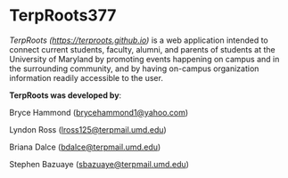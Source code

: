 # TerpRoots377
<i>TerpRoots (https://terproots.github.io)</i> is a web application intended to connect current students, faculty, alumni, and parents of students at the University of Maryland by promoting events happening on campus and in the surrounding community, and by having on-campus organization information readily accessible to the user.

<b>TerpRoots was developed by</b>:

Bryce Hammond (brycehammond1@yahoo.com)

Lyndon Ross (lross125@terpmail.umd.edu)

Briana Dalce (bdalce@terpmail.umd.edu)

Stephen Bazuaye (sbazuaye@terpmail.umd.edu)

